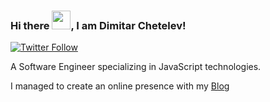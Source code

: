 ### Hi there <img src="https://raw.githubusercontent.com/MartinHeinz/MartinHeinz/master/wave.gif" width="30px">, I am Dimitar Chetelev!

[![Twitter Follow](https://img.shields.io/twitter/follow/dimitarchetelev?label=People%20following%20me%20on%20Twitter&style=social)](https://twitter.com/intent/follow?screen_name=dimitarchetelev)

A Software Engineer specializing in JavaScript technologies.

I managed to create an online presence with my [Blog](https://dimitarc.com)
